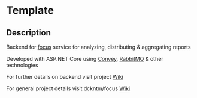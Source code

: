 # Template

## Description

Backend for [focus](github.com/dckntm/focus) service for analyzing, distributing & aggregating reports

Developed with ASP.NET Core using [Convey](https://convey-stack.github.io/), [RabbitMQ](https://www.rabbitmq.com/) & other technologies

For further details on backend visit project [Wiki](https://github.com/dckntm/focus-backend/wiki)

For general project details visit dckntm/focus [Wiki](https://github.com/dckntm/focus/wiki)
